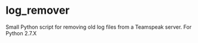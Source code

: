 log_remover
===========

Small Python script for removing old log files from a Teamspeak server. For Python 2.7.X
